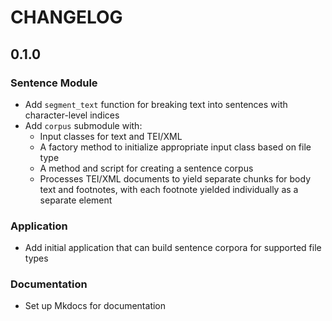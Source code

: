 # CHANGELOG

## 0.1.0

### Sentence Module

- Add `segment_text` function for breaking text into sentences with character-level indices
- Add `corpus` submodule with:
    - Input classes for text and TEI/XML
    - A factory method to initialize appropriate input class based on file type
    - A method and script for creating a sentence corpus
    - Processes TEI/XML documents to yield separate chunks for body text and footnotes, with each footnote yielded individually as a separate element

### Application

- Add initial application that can build sentence corpora for supported file types

### Documentation

- Set up Mkdocs for documentation
